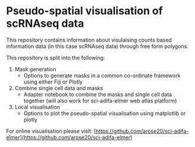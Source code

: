 # Pseudo-spatial visualisation of scRNAseq data

This repository contains information about visulaising counts based information data (in this case scRNAseq data) through free form polygons. 

This repository is split into the following:
1. Mask generation
    - Options to generate masks in a common co-ordinate framework using either Fiji or Plotly
2. Combine single cell data and masks
    - Adapter notebook to combine the masks and single cell data together (will also work for sci-adifa-elmer web atlas platform)
3. Local visualisation
    - Options to plot the pseudo-spatial visualisation using matplotlib or plotly

For online visualisation please visit: [https://github.com/arose20/sci-adifa-elmer](https://github.com/arose20/sci-adifa-elmer)
